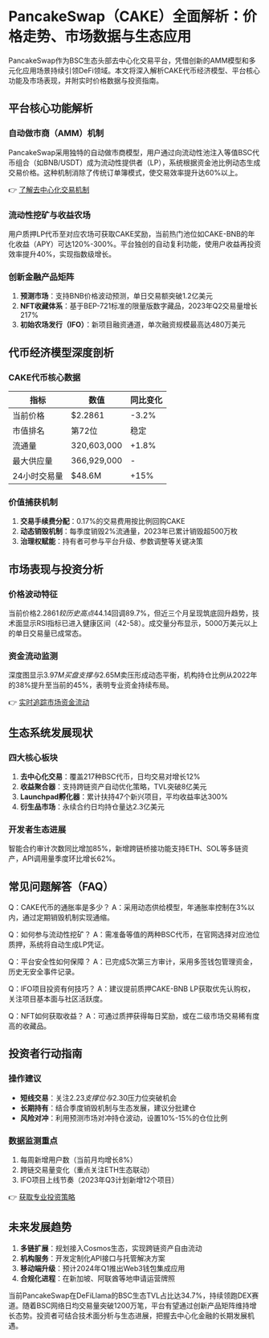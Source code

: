 # PancakeSwap（CAKE）全面解析：价格走势、市场数据与生态应用

PancakeSwap作为BSC生态头部去中心化交易平台，凭借创新的AMM模型和多元化应用场景持续引领DeFi领域。本文将深入解析CAKE代币经济模型、平台核心功能及市场表现，并附实时价格数据与投资指南。

## 平台核心功能解析

### 自动做市商（AMM）机制
PancakeSwap采用独特的自动做市商模型，用户通过向流动性池注入等值BSC代币组合（如BNB/USDT）成为流动性提供者（LP），系统根据资金池比例动态生成交易价格。这种机制消除了传统订单簿模式，使交易效率提升达60%以上。

👉 [了解去中心化交易机制](https://bit.ly/okx_welcome)

### 流动性挖矿与收益农场
用户质押LP代币至对应农场可获取CAKE奖励，当前热门池位如CAKE-BNB的年化收益（APY）可达120%-300%。平台独创的自动复利功能，使用户收益再投资效率提升40%，实现指数级增长。

### 创新金融产品矩阵
1. **预测市场**：支持BNB价格波动预测，单日交易额突破1.2亿美元
2. **NFT收藏体系**：基于BEP-721标准的限量版数字藏品，2023年Q2交易量增长217%
3. **初始农场发行（IFO）**：新项目融资通道，单次融资规模最高达480万美元

## 代币经济模型深度剖析

### CAKE代币核心数据
| 指标          | 数值          | 同比变化 |
|---------------|---------------|----------|
| 当前价格      | $2.2861       | -3.2%    |
| 市值排名      | 第72位        | 稳定     |
| 流通量        | 320,603,000   | +1.8%    |
| 最大供应量    | 366,929,000   | -        |
| 24小时交易量  | $48.6M        | +15%     |

### 价值捕获机制
1. **交易手续费分配**：0.17%的交易费用按比例回购CAKE
2. **动态销毁机制**：每季度销毁2%流通量，2023年已累计销毁超500万枚
3. **治理权赋能**：持有者可参与平台升级、参数调整等关键决策

## 市场表现与投资分析

### 价格波动特征
当前价格$2.2861较历史高点$44.14回调89.7%，但近三个月呈现筑底回升趋势，技术面显示RSI指标已进入健康区间（42-58）。成交量分布显示，5000万美元以上的单日交易量已成常态。

### 资金流动监测
深度图显示$3.97M买盘支撑与$2.65M卖压形成动态平衡，机构持仓比例从2022年的38%提升至当前的45%，表明专业资金持续布局。

👉 [实时追踪市场资金流动](https://bit.ly/okx_welcome)

## 生态系统发展现状

### 四大核心板块
1. **去中心化交易**：覆盖217种BSC代币，日均交易对增长12%
2. **收益聚合器**：支持跨链资产自动优化策略，TVL突破8亿美元
3. **Launchpad孵化器**：累计扶持47个新兴项目，平均收益率达300%
4. **衍生品市场**：永续合约日均持仓量达2.3亿美元

### 开发者生态进展
智能合约审计次数同比增加85%，新增跨链桥接功能支持ETH、SOL等多链资产，API调用量季度环比增长62%。

## 常见问题解答（FAQ）

Q：CAKE代币的通胀率是多少？
A：采用动态供给模型，年通胀率控制在3%以内，通过定期销毁机制实现通缩。

Q：如何参与流动性挖矿？
A：需准备等值的两种BSC代币，在官网选择对应池位质押，系统将自动生成LP凭证。

Q：平台安全性如何保障？
A：已完成5次第三方审计，采用多签钱包管理资金，历史无安全事件记录。

Q：IFO项目投资有何技巧？
A：建议提前质押CAKE-BNB LP获取优先认购权，关注项目基本面与社区活跃度。

Q：NFT如何获取收益？
A：可通过质押获得每日奖励，或在二级市场交易稀有度高的收藏品。

## 投资者行动指南

### 操作建议
- **短线交易**：关注$2.23支撑位与$2.30压力位突破机会
- **长期持有**：结合季度销毁机制与生态发展，建议分批建仓
- **风险对冲**：利用预测市场对冲持仓波动，设置10%-15%的仓位比例

### 数据监测重点
1. 每周新增用户数（当前月均增长8%）
2. 跨链交易量变化（重点关注ETH生态联动）
3. IFO项目上线节奏（2023年Q3计划新增12个项目）

👉 [获取专业投资策略](https://bit.ly/okx_welcome)

## 未来发展趋势

1. **多链扩展**：规划接入Cosmos生态，实现跨链资产自由流动
2. **机构服务**：开发定制化API接口与托管解决方案
3. **移动端升级**：预计2024年Q1推出Web3钱包集成应用
4. **合规化进程**：在新加坡、阿联酋等地申请运营牌照

当前PancakeSwap在DeFiLlama的BSC生态TVL占比达34.7%，持续领跑DEX赛道。随着BSC网络日均交易量突破1200万笔，平台有望通过创新产品矩阵维持增长态势。投资者可结合技术面分析与生态进展，把握去中心化金融的长期发展机遇。